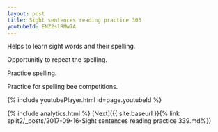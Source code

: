 ```yaml
---
layout: post
title: Sight sentences reading practice 303
youtubeId: ENZ2slRMw7A
---
```

 
 
Helps to learn sight words and their spelling.

Opportunitiy to repeat the spelling. 

Practice spelling. 
 
Practice for spelling bee competitions. 
 
{% include youtubePlayer.html id=page.youtubeId %}
 
 
{% include analytics.html %} 
[Next]({{ site.baseurl }}{% link  split2/_posts/2017-09-16-Sight sentences reading practice 339.md%})
 
